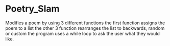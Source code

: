 # Poetry_Slam
 Modifies a poem by using 3 different functions
 the first function assigns the poem to a list
 the other 3 function rearranges the list to backwards, random or custom
 the program uses a while loop to ask the user what they would like.
